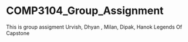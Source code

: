 # COMP3104_Group_Assignment
This is group assigment 
Urvish, Dhyan , Milan, Dipak, Hanok
Legends Of Capstone
